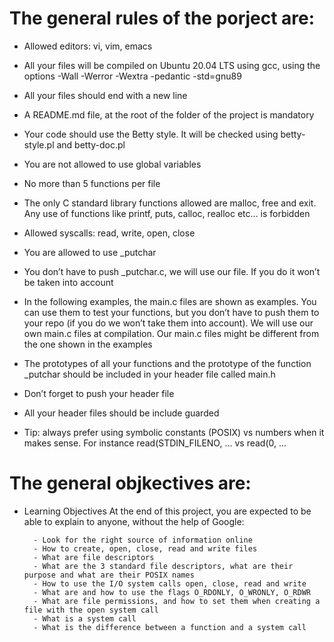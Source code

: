 # The general rules of the porject are: 

- Allowed editors: vi, vim, emacs

- All your files will be compiled on Ubuntu 20.04 LTS using gcc, using the options -Wall -Werror -Wextra -pedantic -std=gnu89

- All your files should end with a new line

- A README.md file, at the root of the folder of the project is mandatory

- Your code should use the Betty style. It will be checked using betty-style.pl and betty-doc.pl

- You are not allowed to use global variables

- No more than 5 functions per file

- The only C standard library functions allowed are malloc, free and exit. Any use of functions like printf, puts, calloc, realloc etc… is forbidden

- Allowed syscalls: read, write, open, close

- You are allowed to use _putchar

- You don’t have to push _putchar.c, we will use our file. If you do it won’t be taken into account

- In the following examples, the main.c files are shown as examples. You can use them to test your functions, but you don’t have to push them to your repo (if you do we won’t take them into account). We will use our own main.c files at compilation. Our main.c files might be different from the one shown in the examples

- The prototypes of all your functions and the prototype of the function _putchar should be included in your header file called main.h

- Don’t forget to push your header file

- All your header files should be include guarded

- Tip: always prefer using symbolic constants (POSIX) vs numbers when it makes sense. For instance read(STDIN_FILENO, ... vs read(0, ...


# The general objkectives are:

- Learning Objectives
At the end of this project, you are expected to be able to explain to anyone, without the help of Google:

        - Look for the right source of information online
        - How to create, open, close, read and write files
        - What are file descriptors
        - What are the 3 standard file descriptors, what are their purpose and what are their POSIX names
        - How to use the I/O system calls open, close, read and write
        - What are and how to use the flags O_RDONLY, O_WRONLY, O_RDWR
        - What are file permissions, and how to set them when creating a file with the open system call
        - What is a system call
        - What is the difference between a function and a system call

